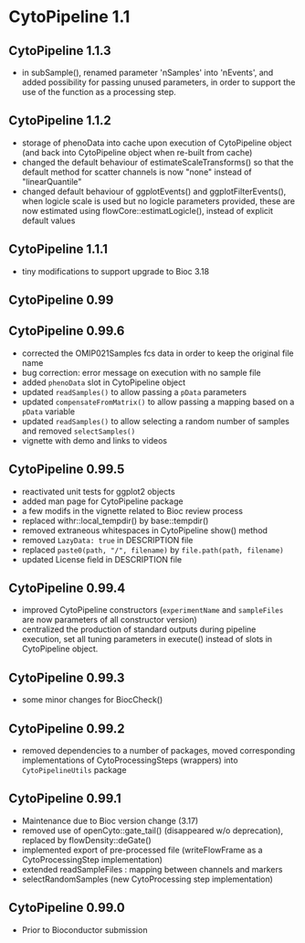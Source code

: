 # CytoPipeline 1.1

## CytoPipeline 1.1.3
- in subSample(), renamed parameter 'nSamples' into 'nEvents', and added 
possibility for passing unused parameters, in order to support 
the use of the function as a processing step.

## CytoPipeline 1.1.2
- storage of phenoData into cache upon execution of CytoPipeline object
(and back into CytoPipeline object when re-built from cache)
- changed the default behaviour of estimateScaleTransforms() so that
the default method for scatter channels is now "none" instead of 
"linearQuantile"
- changed default behaviour of ggplotEvents() and ggplotFilterEvents(), when
logicle scale is used but no logicle parameters provided, these are now
estimated using flowCore::estimatLogicle(), instead of explicit default values

## CytoPipeline 1.1.1
- tiny modifications to support upgrade to Bioc 3.18

## CytoPipeline 0.99

## CytoPipeline 0.99.6
- corrected the OMIP021Samples fcs data in order to keep the original file
name
- bug correction: error message on execution with no sample file
- added `phenoData` slot in CytoPipeline object
- updated `readSamples()` to allow passing a `pData` parameters
- updated `compensateFromMatrix()` to allow passing a mapping 
based on a `pData` variable
- updated `readSamples()` to allow selecting a random number of samples and
removed `selectSamples()`
- vignette with demo and links to videos

## CytoPipeline 0.99.5
- reactivated unit tests for ggplot2 objects
- added man page for CytoPipeline package
- a few modifs in the vignette related to Bioc review process
- replaced withr::local_tempdir() by base::tempdir()
- removed extraneous whitespaces in CytoPipeline show() method
- removed `LazyData: true` in DESCRIPTION file 
- replaced `paste0(path, "/", filename)` by `file.path(path, filename)`
- updated License field in DESCRIPTION file

## CytoPipeline 0.99.4

- improved CytoPipeline constructors (`experimentName` and `sampleFiles` are
now parameters of all constructor version)
- centralized the production of standard outputs during pipeline execution, 
set all tuning parameters in execute() instead of slots 
in CytoPipeline object.  

## CytoPipeline 0.99.3

- some minor changes for BiocCheck()

## CytoPipeline 0.99.2

- removed dependencies to a number of packages, moved corresponding 
implementations of CytoProcessingSteps (wrappers) into `CytoPipelineUtils` 
package

## CytoPipeline 0.99.1

- Maintenance due to Bioc version change (3.17)
- removed use of openCyto::gate_tail() (disappeared w/o deprecation), replaced
by flowDensity::deGate()
- implemented export of pre-processed file (writeFlowFrame as a 
CytoProcessingStep implementation)
- extended readSampleFiles : mapping between channels and markers
- selectRandomSamples (new CytoProcessing step implementation)


## CytoPipeline 0.99.0

- Prior to Bioconductor submission
